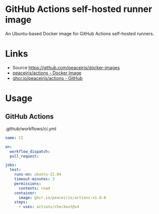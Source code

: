 # GitHub Actions self-hosted runner image

An Ubuntu-based Docker image for GitHub Actions self-hosted runners.


# Links

- Source https://github.com/peaceiris/docker-images
- [peaceiris/actions - Docker Image](https://hub.docker.com/r/peaceiris/actions)
- [ghcr.io/peaceiris/actions - GitHub](https://github.com/peaceiris/docker-images/pkgs/container/actions)


# Usage

## GitHub Actions

.github/workflows/ci.yml

```yaml
name: CI

on:
  workflow_dispatch:
  pull_request:

jobs:
  test:
    runs-on: ubuntu-22.04
    timeout-minutes: 3
    permissions:
      contents: read
    container:
      image: ghcr.io/peaceiris/actions:v1.0.0
    steps:
      - uses: actions/checkout@v4
```
